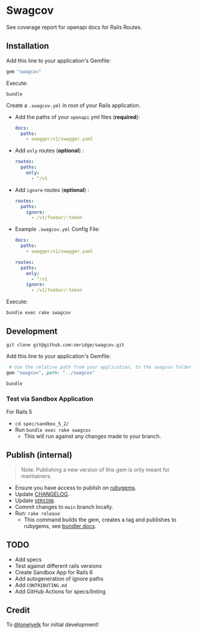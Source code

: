 # Swagcov
See coverage report for openapi docs for Rails Routes.

## Installation
Add this line to your application's Gemfile:
```ruby
gem "swagcov"
```

Execute:
```shell
bundle
```

Create a `.swagcov.yml` in root of your Rails application.
- Add the paths of your `openapi` yml files (**required**):
  ```yml
  docs:
    paths:
      - swagger/v1/swagger.yaml
  ```

- Add `only` routes (**optional**) :
  ```yml
  routes:
    paths:
      only:
        - ^/v1
  ```

- Add `ignore` routes (**optional**) :
  ```yml
  routes:
    paths:
      ignore:
        - /v1/foobar/:token
  ```

- Example `.swagcov.yml` Config File:
  ```yml
  docs:
    paths:
      - swagger/v1/swagger.yaml

  routes:
    paths:
      only:
        - ^/v1
      ignore:
        - /v1/foobar/:token
  ```

Execute:
```shell
bundle exec rake swagcov
```

## Development
```shell
git clone git@github.com:smridge/swagcov.git
```

Add this line to your application's Gemfile:
```ruby
 # Use the relative path from your application, to the swagcov folder
gem "swagcov", path: "../swagcov"
```

```shell
bundle
```

### Test via Sandbox Application
For Rails 5
- `cd spec/sandbox_5_2/`
- Run `bundle exec rake swagcov`
  - This will run against any changes made to your branch.

## Publish (internal)
> Note: Publishing a new version of this gem is only meant for maintainers.
- Ensure you have access to publish on [rubygems](https://rubygems.org/gems/swagcov).
- Update [CHANGELOG](https://github.com/smridge/swagcov/blob/main/CHANGELOG.md).
- Update [`VERSION`](https://github.com/smridge/swagcov/blob/main/lib/swagcov/version.rb).
- Commit changes to `main` branch locally.
- Run: `rake release`
  - This command builds the gem, creates a tag and publishes to rubygems, see [bundler docs](https://bundler.io/guides/creating_gem.html#releasing-the-gem).

## TODO
- Add specs
- Test against different rails versions
- Create Sandbox App for Rails 6
- Add autogeneration of ignore paths
- Add `CONTRIBUTING.md`
- Add GitHub Actions for specs/linting

## Credit
To [@lonelyelk](https://github.com/lonelyelk) for initial development!

